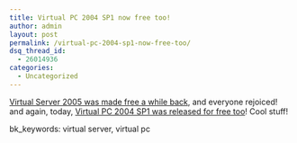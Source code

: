 ```yaml
---
title: Virtual PC 2004 SP1 now free too!
author: admin
layout: post
permalink: /virtual-pc-2004-sp1-now-free-too/
dsq_thread_id:
  - 26014936
categories:
  - Uncategorized
---
```

<a HREF="/archive/2006/04/04/12381.aspx">Virtual Server 2005 was made free a while back</a>, and everyone rejoiced! and again, today, [Virtual PC 2004 SP1 was released for free too][1]! Cool stuff!

bk_keywords: virtual server, virtual pc

 [1]: http://www.microsoft.com/windows/virtualpc/downloads/sp1.mspx